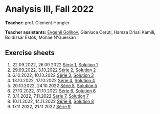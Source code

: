 # Analysis III, Fall 2022

**Teacher:** prof. Clement Hongler

**Teacher assistants:** <u>Evgenii Golikov</u>, Gianluca Ceruti, Hamza Drissi Kamili, Boldizsár Estók, Mohae N'Guessan

## Exercise sheets

1. 22.09.2022, 26.09.2022 [Série 1](/ex1.pdf), [Solution 1](/solution1.pdf)
2. 29.09.2022, 3.10.2022 [Série 2](/ex2.pdf), [Solution 2](/solution2.pdf)
3. 6.10.2022, 10.10.2022 [Série 3](/ex3.pdf), [Solution 3](/solution3.pdf)
4. 13.10.2022, 17.10.2022 [Série 4](/ex4.pdf), [Solution 4](/solution4.pdf)
5. 20.10.2022, 24.10.2022 [Série 5](/ex5.pdf), [Solution 5](/solution5.pdf)
6. 27.10.2022, 31.10.2022 [Série 6](/ex6.pdf), [Solution 6](/solution6.pdf)
7. 3.11.2022, 7.11.2022 [Série 7](/ex7.pdf), [Solution 7](/solution7.pdf)
8. 10.11.2022, 14.11.2022 [Série 8](/ex8.pdf), [Solution 8](/solution8.pdf)
9. 17.11.2022, 21.11.2022 [Série 9](/ex9.pdf)

